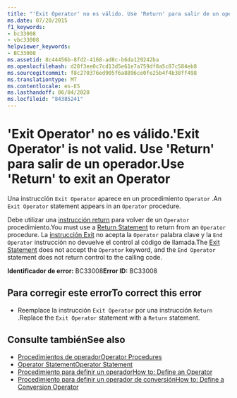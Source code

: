 ```yaml
---
title: "'Exit Operator' no es válido. Use 'Return' para salir de un operador."
ms.date: 07/20/2015
f1_keywords:
- bc33008
- vbc33008
helpviewer_keywords:
- BC33008
ms.assetid: 8c44456b-8fd2-4168-ad8c-b6da129242ba
ms.openlocfilehash: d28f3ee0c7cd13d5e61e7a759df8a5c87c584eb8
ms.sourcegitcommit: f8c270376ed905f6a8896ce0fe25b4f4b38ff498
ms.translationtype: MT
ms.contentlocale: es-ES
ms.lasthandoff: 06/04/2020
ms.locfileid: "84385241"
---
```

# <a name="exit-operator-is-not-valid-use-return-to-exit-an-operator"></a><span data-ttu-id="b85c1-103">'Exit Operator' no es válido.</span><span class="sxs-lookup"><span data-stu-id="b85c1-103">'Exit Operator' is not valid.</span></span> <span data-ttu-id="b85c1-104">Use 'Return' para salir de un operador.</span><span class="sxs-lookup"><span data-stu-id="b85c1-104">Use 'Return' to exit an Operator</span></span>
<span data-ttu-id="b85c1-105">Una instrucción `Exit Operator` aparece en un procedimiento `Operator` .</span><span class="sxs-lookup"><span data-stu-id="b85c1-105">An `Exit Operator` statement appears in an `Operator` procedure.</span></span>  
  
 <span data-ttu-id="b85c1-106">Debe utilizar una [instrucción return](../language-reference/statements/return-statement.md) para volver de un `Operator` procedimiento.</span><span class="sxs-lookup"><span data-stu-id="b85c1-106">You must use a [Return Statement](../language-reference/statements/return-statement.md) to return from an `Operator` procedure.</span></span> <span data-ttu-id="b85c1-107">La [instrucción Exit](../language-reference/statements/exit-statement.md) no acepta la `Operator` palabra clave y la `End Operator` instrucción no devuelve el control al código de llamada.</span><span class="sxs-lookup"><span data-stu-id="b85c1-107">The [Exit Statement](../language-reference/statements/exit-statement.md) does not accept the `Operator` keyword, and the `End Operator` statement does not return control to the calling code.</span></span>  
  
 <span data-ttu-id="b85c1-108">**Identificador de error:** BC33008</span><span class="sxs-lookup"><span data-stu-id="b85c1-108">**Error ID:** BC33008</span></span>  
  
## <a name="to-correct-this-error"></a><span data-ttu-id="b85c1-109">Para corregir este error</span><span class="sxs-lookup"><span data-stu-id="b85c1-109">To correct this error</span></span>  
  
- <span data-ttu-id="b85c1-110">Reemplace la instrucción `Exit Operator` por una instrucción `Return` .</span><span class="sxs-lookup"><span data-stu-id="b85c1-110">Replace the `Exit Operator` statement with a `Return` statement.</span></span>  
  
## <a name="see-also"></a><span data-ttu-id="b85c1-111">Consulte también</span><span class="sxs-lookup"><span data-stu-id="b85c1-111">See also</span></span>

- [<span data-ttu-id="b85c1-112">Procedimientos de operador</span><span class="sxs-lookup"><span data-stu-id="b85c1-112">Operator Procedures</span></span>](../programming-guide/language-features/procedures/operator-procedures.md)
- [<span data-ttu-id="b85c1-113">Operator Statement</span><span class="sxs-lookup"><span data-stu-id="b85c1-113">Operator Statement</span></span>](../language-reference/statements/operator-statement.md)
- [<span data-ttu-id="b85c1-114">Procedimiento para definir un operador</span><span class="sxs-lookup"><span data-stu-id="b85c1-114">How to: Define an Operator</span></span>](../programming-guide/language-features/procedures/how-to-define-an-operator.md)
- [<span data-ttu-id="b85c1-115">Procedimiento para definir un operador de conversión</span><span class="sxs-lookup"><span data-stu-id="b85c1-115">How to: Define a Conversion Operator</span></span>](../programming-guide/language-features/procedures/how-to-define-a-conversion-operator.md)
